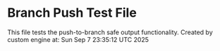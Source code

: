 # Branch Push Test File
This file tests the push-to-branch safe output functionality.
Created by custom engine at: Sun Sep  7 23:35:12 UTC 2025
